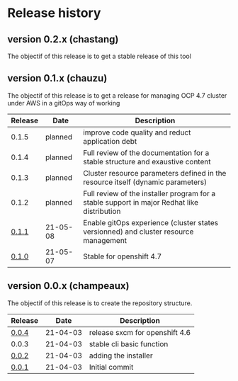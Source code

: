 # Release history

## version 0.2.x (chastang)

The objectif of this release is to get a stable release of this tool

## version 0.1.x (chauzu)

The objectif of this release is to get a release for managing OCP 4.7 cluster under AWS in a gitOps way of working

| Release                                                       | Date     | Description                                                                                 |
| ------------------------------------------------------------- | -------- | ------------------------------------------------------------------------------------------- |
| 0.1.5                                                         | planned  | improve code quality and reduct application debt                                            |
| 0.1.4                                                         | planned  | Full review of the documentation for a stable structure and exaustive content               |
| 0.1.3                                                         | planned  | Cluster resource parameters defined in the resource itself (dynamic parameters)             |
| 0.1.2                                                         | planned  | Full review of the installer program for a stable support in major Redhat like distribution |
| [0.1.1](https://github.com/startxfr/sxcm/releases/tag/v0.1.1) | 21-05-08 | Enable gitOps experience (cluster states versionned) and cluster resource management        |
| [0.1.0](https://github.com/startxfr/sxcm/releases/tag/v0.1.0) | 21-05-07 | Stable for openshift 4.7                                                                    |

## version 0.0.x (champeaux)

The objectif of this release is to create the repository structure.

| Release                                                       | Date     | Description                    |
| ------------------------------------------------------------- | -------- | ------------------------------ |
| [0.0.4](https://github.com/startxfr/sxcm/releases/tag/v0.0.4) | 21-04-03 | release sxcm for openshift 4.6 |
| 0.0.3                                                         | 21-04-03 | stable cli basic function      |
| [0.0.2](https://github.com/startxfr/sxcm/releases/tag/v0.0.2) | 21-04-03 | adding the installer           |
| [0.0.1](https://github.com/startxfr/sxcm/releases/tag/v0.0.1) | 21-04-03 | Initial commit                 |
